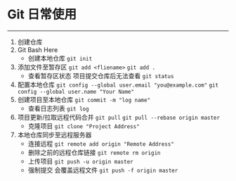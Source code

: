 <!--
 * @Author: AllenXD
 * @Date: 2023-09-27 10:46:10
 * @Email: xudong@adbright.cn
 * @LastEditors: AllenXD
 * @LastEditTime: 2023-10-09 12:16:19
 * @Description: file information
 * @Company: your company
-->
# Git 日常使用
---

1. 创建仓库
2. Git Bash Here
	- 创建本地仓库
	`git init`
3. 添加文件至暂存区
	`git add <fliename>`
	`git add .`
	- 查看暂存区状态 项目提交仓库后无法查看
	`git status`
4. 配置本地仓库
	`git config --global user.email "you@example.com"`
	`git config --global user.name "Your Name"`
5. 创建项目至本地仓库
	`git commit -m "log name"`
	- 查看日志列表
	`git log`
6. 项目更新/拉取远程代码合并
	`git pull`
	`git pull --rebase origin master`
	- 克隆项目
	`git clone "Project Address"`
7. 本地仓库同步至远程服务器
	- 连接远程
	`git remote add origin "Remote Address"`
	- 删除之前的远程仓库链接
	`git remote rm origin`
	- 上传项目
	`git push -u origin master`
	- 强制提交 会覆盖远程文件
	`git push -f origin master`